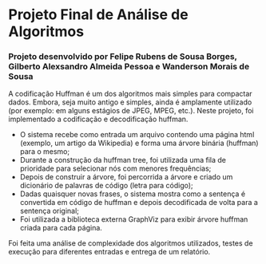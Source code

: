 # Projeto Final de Análise de Algoritmos

### Projeto desenvolvido por Felipe Rubens de Sousa Borges, Gilberto Alexsandro Almeida Pessoa e Wanderson Morais de Sousa

A codificação Huffman é um dos algoritmos mais simples para compactar dados. Embora, seja
muito antigo e simples, ainda é amplamente utilizado (por exemplo: em alguns estágios de JPEG,
MPEG, etc.). Neste projeto, foi implementado a codificação e decodificação huffman. 
- O sistema recebe como entrada um arquivo contendo uma página html (exemplo,
um artigo da Wikipedia) e forma uma árvore binária (huffman) para o mesmo; 
- Durante a construção da huffman tree, foi utilizada uma fila de prioridade para selecionar nós com
menores frequências; 
- Depois de construir a árvore, foi percorrida a árvore e criado um dicionário de palavras de código
(letra para código); 
- Dadas quaisquer novas frases, o sistema mostra como a sentença é convertida em
código de huffman e depois decodificada de volta para a sentença original; 
- Foi utilizada a biblioteca externa GraphViz para exibir árvore huffman criada para cada página.

Foi feita uma análise de complexidade dos algoritmos utilizados, testes de execução para diferentes entradas e entrega de um relatório.

